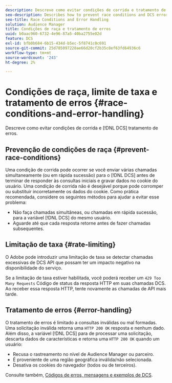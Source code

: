 ```yaml
---
description: Descreve como evitar condições de corrida e tratamento de erros DCS.
seo-description: Describes how to prevent race conditions and DCS error handling.
seo-title: Race Conditions and Error Handling
solution: Audience Manager
title: Condições de raça e tratamento de erros
uuid: b0aac960-6732-4e96-87a5-40ba2755e02d
feature: DCS
exl-id: bfb0b684-6b15-434d-b5ec-5f8741c0c691
source-git-commit: 25d785097228ae66d20cf2b35c8ef63fd64936c6
workflow-type: tm+mt
source-wordcount: '243'
ht-degree: 2%

---
```


# Condições de raça, limite de taxa e tratamento de erros {#race-conditions-and-error-handling}

Descreve como evitar condições de corrida e [!DNL DCS] tratamento de erros.

## Prevenção de condições de raça {#prevent-race-conditions}

Uma condição de corrida pode ocorrer se você enviar várias chamadas simultaneamente (ou em rápida sucessão) para o [!DNL DCS] antes de terminar de responder às consultas iniciais e gravar dados no cookie do usuário. Uma condição de corrida não é desejável porque pode corromper ou substituir incorretamente os dados do cookie. Como prática recomendada, considere os seguintes métodos para ajudar a evitar esse problema:

* Não faça chamadas simultâneas, ou chamadas em rápida sucessão, para a variável [!DNL DCS] do mesmo usuário.
* Aguarde até que cada resposta retorne antes de fazer chamadas subsequentes.

## Limitação de taxa {#rate-limiting}

O Adobe pode introduzir uma limitação de taxa se detectar chamadas excessivas de DCS API que possam ter um impacto negativo na disponibilidade do serviço.

Se a limitação de taxa estiver habilitada, você poderá receber um `429 Too Many Requests` Código de status da resposta HTTP em suas chamadas DCS. Ao receber essa resposta HTTP, tente novamente as chamadas de API mais tarde.

## Tratamento de erros {#error-handling}

O tratamento de erros é limitado a consultas inválidas ou mal formadas. Uma solicitação inválida retorna uma `HTTP 200 OK` resposta e nenhum dado. Além disso, a variável [!DNL DCS] para de processar uma solicitação, descarta dados de características e retorna uma `HTTP 200 OK` quando um usuário:

* Recusa o rastreamento no nível de Audience Manager ou parceiro.
* É proveniente de uma região geográfica inválida/não selecionada.
* Desativa os cookies do navegador (todos ou de terceiros).

Consulte também, [Códigos de erros, mensagens e exemplos de DCS](../../../api/dcs-intro/dcs-api-reference/dcs-error-codes.md).
